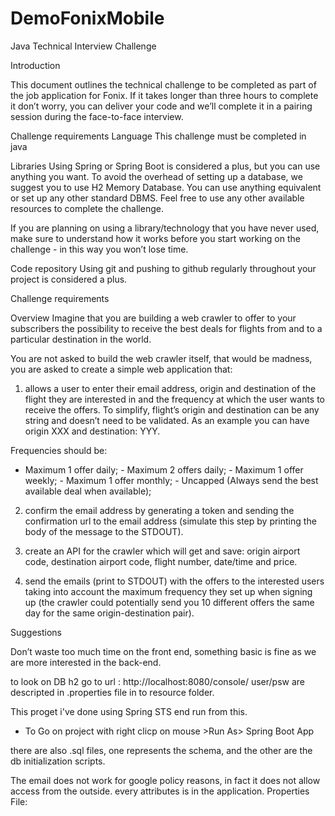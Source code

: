 # DemoFonixMobile
Java Technical Interview Challenge   

Introduction 
 
This document outlines the technical challenge to be completed as part of the job application for Fonix. If it takes longer than three hours to complete it don’t worry, you can deliver your code and we’ll complete it in a pairing session during the face-to-face interview. 
 
Challenge requirements 
 Language  This challenge must be completed in java  
 
Libraries Using Spring or Spring Boot is considered a plus, but you can use anything              you want. To avoid the overhead of setting up a database, we suggest you to use H2               Memory Database. You can use anything equivalent or set up any other            standard DBMS. Feel free to use any other available resources to complete the challenge.  
 
If you are planning on using a library/technology that you have never used,             make sure to understand how it works before you start working on the             challenge - in this way you won’t lose time. 
 
Code repository Using git and pushing to github regularly throughout your project is considered            a plus.  
 
 
Challenge requirements 
 
Overview Imagine that you are building a web crawler to offer to your subscribers the possibility to receive the best deals for flights from and to a particular destination in the world. 
 
 You are not asked to build the web crawler itself, that would be madness, you are asked to create a simple web application that: 
 
1) allows a user to enter their email address, origin and destination of the flight they are interested in and the frequency at which the user wants to receive the offers. To simplify, flight’s origin and destination can be any string and doesn’t need to be validated. As an example you can have origin XXX and destination: YYY.  
 
Frequencies should be: 
 
- Maximum 1 offer daily; - Maximum 2 offers daily; - Maximum 1 offer weekly; - Maximum 1 offer monthly; - Uncapped (Always send the best available deal when available); 
 
2) confirm the email address by generating a token and sending the confirmation url to the email address (simulate this step by printing the body of the message to the STDOUT). 
 
3) create an API for the crawler which will get and save: origin airport code, destination airport code, flight number, date/time and price. 
 
4) send the emails (print to STDOUT) with the offers to the interested users taking into account the maximum frequency they set up when signing up (the crawler could potentially send you 10 different offers the same day for the same origin-destination pair). 
 
Suggestions 
 
Don’t waste too much time on the front end, something basic is fine as we are more interested in the back-end. 


to look on DB h2 go to url : http://localhost:8080/console/
user/psw are descripted in .properties file in  to resource folder.

This proget i've done using Spring STS end run from this.
- To Go on project with right clicp on mouse >Run As> Spring Boot App

there are also .sql files, one represents the schema, and the other are the db initialization scripts.

The email does not work for google policy reasons, in fact it does not allow access from the outside.
every  attributes is in the application. Properties File: 
